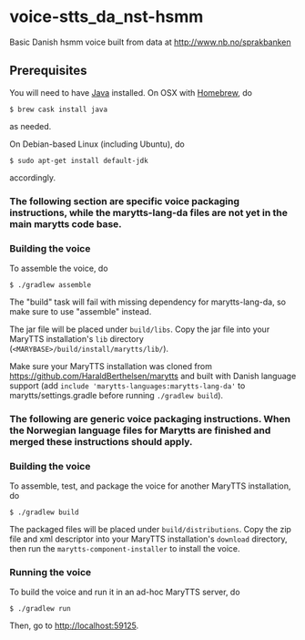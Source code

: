# voice-stts_da_nst-hsmm
Basic Danish hsmm voice built from data at http://www.nb.no/sprakbanken





## Prerequisites

You will need to have [Java](https://www.java.com/) installed.
On OSX with [Homebrew](http://brew.sh/), do
```
$ brew cask install java
```
as needed.

On Debian-based Linux (including Ubuntu), do
```
$ sudo apt-get install default-jdk
```
accordingly.


### The following section are specific voice packaging instructions, while the marytts-lang-da files are not yet in the main marytts code base.

### Building the voice

To assemble the voice, do
```
$ ./gradlew assemble
```
The "build" task will fail with missing dependency for marytts-lang-da, so make sure to use "assemble" instead.


The jar file will be placed under `build/libs`.
Copy the jar file into your MaryTTS installation's `lib` directory (`<MARYBASE>/build/install/marytts/lib/`).

Make sure your MaryTTS installation was cloned from https://github.com/HaraldBerthelsen/marytts and built with Danish language support (add `include 'marytts-languages:marytts-lang-da'` to marytts/settings.gradle before running `./gradlew build`).



### The following are generic voice packaging instructions. When the Norwegian language files for Marytts are finished and merged these instructions should apply.

### Building the voice

To assemble, test, and package the voice for another MaryTTS installation, do
```
$ ./gradlew build
```
The packaged files will be placed under `build/distributions`.
Copy the zip file and xml descriptor into your MaryTTS installation's `download` directory, then run the `marytts-component-installer` to install the voice.

### Running the voice

To build the voice and run it in an ad-hoc MaryTTS server, do
```
$ ./gradlew run
```
Then, go to [http://localhost:59125](http://localhost:59125/).
